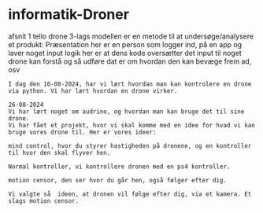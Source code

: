 # informatik-Droner
afsnit 1 tello drone
   3-lags modellen er en metode til at undersøge/analysere et produkt:
       Præsentation her er en person som logger ind, på en app og laver noget input
       logik her er at dens kode oversætter det input til noget drone kan forstå og så udføre
       dat er om hvordan den kan bevæge frem ad, osv

    I dag den 16-08-2024, har vi lært hvordan man kan kontrolere en drone via python. Vi har lært hvordan en drone virker.

    26-08-2024 
    Vi har lært noget om audrino, og hvordan man kan bruge det til sine drone.
    Vi har fået et projekt, hvor vi skal komme med en idee for hvad vi kan bruge vores drone til. Her er vores ideer:

    mind control, hvor du styrer hastigheden på dronene, og en kontroller til hvor den skal flyver hen.

    Normal kontroller, vi kontrollere dronen med en ps4 kontroller.

    motion censor, den ser hvor du går hen, også følger efter dig.
    
    Vi valgte så  ideen, at dronen vil følge efter dig, via et kamera. Et slags motion censor. 
